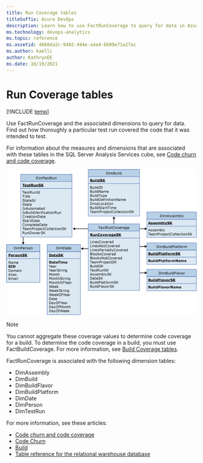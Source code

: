 ```yaml
---
title: Run Coverage tables 
titleSuffix: Azure DevOps
description: Learn how to use FactRunCoverage to query for data in Azure DevOps Server.
ms.technology: devops-analytics
ms.topic: reference
ms.assetid: 4868da2c-9402-444e-a4a4-6b99e71a27ac
ms.author: kaelli
author: KathrynEE
ms.date: 10/19/2021
---
```



# Run Coverage tables

[!INCLUDE [temp](../includes/tfs-report-platform-version.md)]

Use FactRunCoverage and the associated dimensions to query for data. Find out how thoroughly a particular test run covered the code that it was intended to test.

For information about the measures and dimensions that are associated with these tables in the SQL Server Analysis Services cube, see [Code churn and code coverage](perspective-code-analyze-report-code-churn-coverage.md).  
  
![Fact Table for Run Coverage](media/teamproj_factruncoverage.png "TeamProj_FactRunCoverage")  
  
> [!NOTE]
>  You cannot aggregate these coverage values to determine code coverage for a build. To determine the code coverage in a build, you must use FactBuildCoverage. For more information, see [Build Coverage tables](table-reference-build-coverage.md).  
  
FactRunCoverage is associated with the following dimension tables:
  
- DimAssembly
- DimBuild
- DimBuildFlavor
- DimBuildPlatform
- DimDate  
- DimPerson
- DimTestRun
  
For more information, see these articles:
- [Code churn and code coverage](perspective-code-analyze-report-code-churn-coverage.md)   
- [Code Churn](/previous-versions/azure/devops/report/excel/code-coverage-excel-report)  
- [Build](/visualstudio/ide/walkthrough-building-an-application)   
- [Table reference for the relational warehouse database](table-reference-relational-warehouse-database.md)
